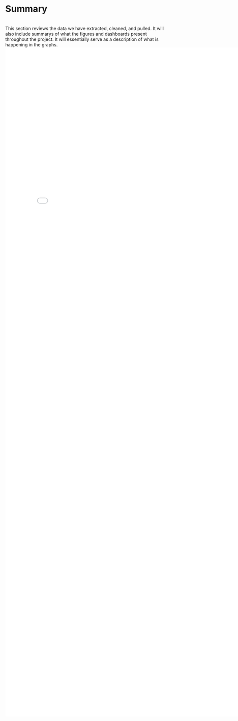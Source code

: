<h1>Summary</h1>
<br>This section reviews the data we have extracted, cleaned, and pulled. It will also include summarys of what the figures and dashboards present throughout the project. It will essentially serve as a description of what is happening in the graphs.<br>
<embed src="map.pdf" width="800px" height="2100px" />
